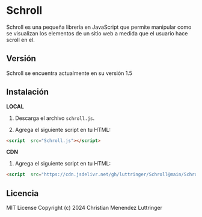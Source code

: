 
#  Schroll

  
Schroll es una pequeña librería en JavaScript que permite manipular como se visualizan los elementos de un sitio web a medida que el usuario hace scroll en el.

  

##  Versión

  
Schroll se encuentra actualmente en su versión 1.5

  

##  Instalación


**LOCAL**

1. Descarga el archivo `schroll.js`.

2. Agrega el siguiente script en tu HTML:

  

```html
<script  src="Schroll.js"></script>
```

**CDN**

1. Agrega el siguiente script en tu HTML:

```html
<script  src="https://cdn.jsdelivr.net/gh/luttringer/Schroll@main/Schroll.js"></script>
```

## Licencia

MIT License
Copyright (c) 2024 Christian Menendez Luttringer
